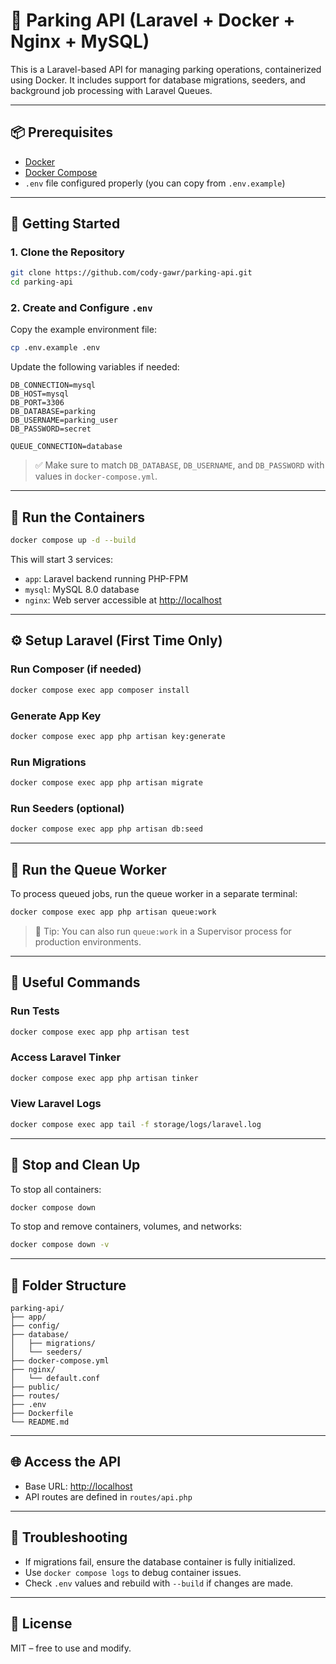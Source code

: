 # 🚗 Parking API (Laravel + Docker + Nginx + MySQL)

This is a Laravel-based API for managing parking operations, containerized using Docker. It includes support for database migrations, seeders, and background job processing with Laravel Queues.

---

## 📦 Prerequisites

- [Docker](https://www.docker.com/)
- [Docker Compose](https://docs.docker.com/compose/)
- `.env` file configured properly (you can copy from `.env.example`)

---

## 🏁 Getting Started

### 1. Clone the Repository

```bash
git clone https://github.com/cody-gawr/parking-api.git
cd parking-api
```

### 2. Create and Configure `.env`

Copy the example environment file:

```bash
cp .env.example .env
```

Update the following variables if needed:

```env
DB_CONNECTION=mysql
DB_HOST=mysql
DB_PORT=3306
DB_DATABASE=parking
DB_USERNAME=parking_user
DB_PASSWORD=secret

QUEUE_CONNECTION=database
```

> ✅ Make sure to match `DB_DATABASE`, `DB_USERNAME`, and `DB_PASSWORD` with values in `docker-compose.yml`.

---

## 🚀 Run the Containers

```bash
docker compose up -d --build
```

This will start 3 services:

- `app`: Laravel backend running PHP-FPM
- `mysql`: MySQL 8.0 database
- `nginx`: Web server accessible at [http://localhost](http://localhost)

---

## ⚙️ Setup Laravel (First Time Only)

### Run Composer (if needed)

```bash
docker compose exec app composer install
```

### Generate App Key

```bash
docker compose exec app php artisan key:generate
```

### Run Migrations

```bash
docker compose exec app php artisan migrate
```

### Run Seeders (optional)

```bash
docker compose exec app php artisan db:seed
```

---

## 🧵 Run the Queue Worker

To process queued jobs, run the queue worker in a separate terminal:

```bash
docker compose exec app php artisan queue:work
```

> 📌 Tip: You can also run `queue:work` in a Supervisor process for production environments.

---

## 🧪 Useful Commands

### Run Tests

```bash
docker compose exec app php artisan test
```

### Access Laravel Tinker

```bash
docker compose exec app php artisan tinker
```

### View Laravel Logs

```bash
docker compose exec app tail -f storage/logs/laravel.log
```

---

## 🧼 Stop and Clean Up

To stop all containers:

```bash
docker compose down
```

To stop and remove containers, volumes, and networks:

```bash
docker compose down -v
```

---

## 📁 Folder Structure

```
parking-api/
├── app/
├── config/
├── database/
│   ├── migrations/
│   └── seeders/
├── docker-compose.yml
├── nginx/
│   └── default.conf
├── public/
├── routes/
├── .env
├── Dockerfile
└── README.md
```

---

## 🌐 Access the API

- Base URL: [http://localhost](http://localhost)
- API routes are defined in `routes/api.php`

---

## 🧰 Troubleshooting

- If migrations fail, ensure the database container is fully initialized.
- Use `docker compose logs` to debug container issues.
- Check `.env` values and rebuild with `--build` if changes are made.

---

## 📜 License

MIT – free to use and modify.
